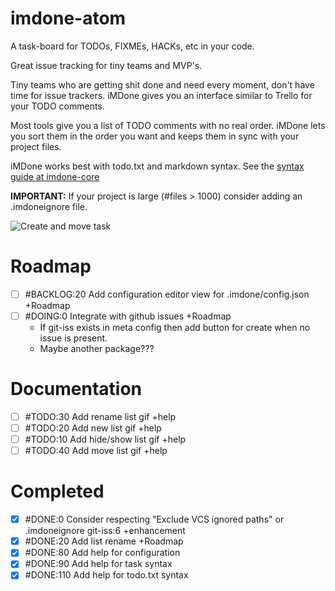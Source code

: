 # imdone-atom
A task-board for TODOs, FIXMEs, HACKs, etc in your code.

Great issue tracking for tiny teams and MVP's.

Tiny teams who are getting shit done and need every moment, don't have time for issue trackers.  iMDone gives you an interface similar to Trello for your TODO comments.

Most tools give you a list of TODO comments with no real order.  iMDone lets you sort them in the order you want and keeps them in sync with your project files.

iMDone works best with todo.txt and markdown syntax.  See the [syntax guide at imdone-core](https://github.com/imdone/imdone-core#task-formats)

**IMPORTANT:** If your project is large (#files > 1000) consider adding an .imdoneignore file.

![Create and move task](https://cloud.githubusercontent.com/assets/233505/8939831/6abf146a-352c-11e5-8689-96dd57d5433e.gif)

# Roadmap
- [ ] #BACKLOG:20 Add configuration editor view for .imdone/config.json +Roadmap
- [ ] #DOING:0 Integrate with github issues +Roadmap
  - If git-iss exists in meta config then add button for create when no issue is present.
  - Maybe another package???

# Documentation
- [ ] #TODO:30 Add rename list gif +help
- [ ] #TODO:20 Add new list gif +help
- [ ] #TODO:10 Add hide/show list gif +help
- [ ] #TODO:40 Add move list gif +help

# Completed
- [x] #DONE:0 Consider respecting "Exclude VCS ignored paths" or .imdoneignore git-iss:6 +enhancement
- [x] #DONE:20 Add list rename +Roadmap
- [x] #DONE:80 Add help for configuration
- [x] #DONE:90 Add help for task syntax
- [x] #DONE:110 Add help for todo.txt syntax
